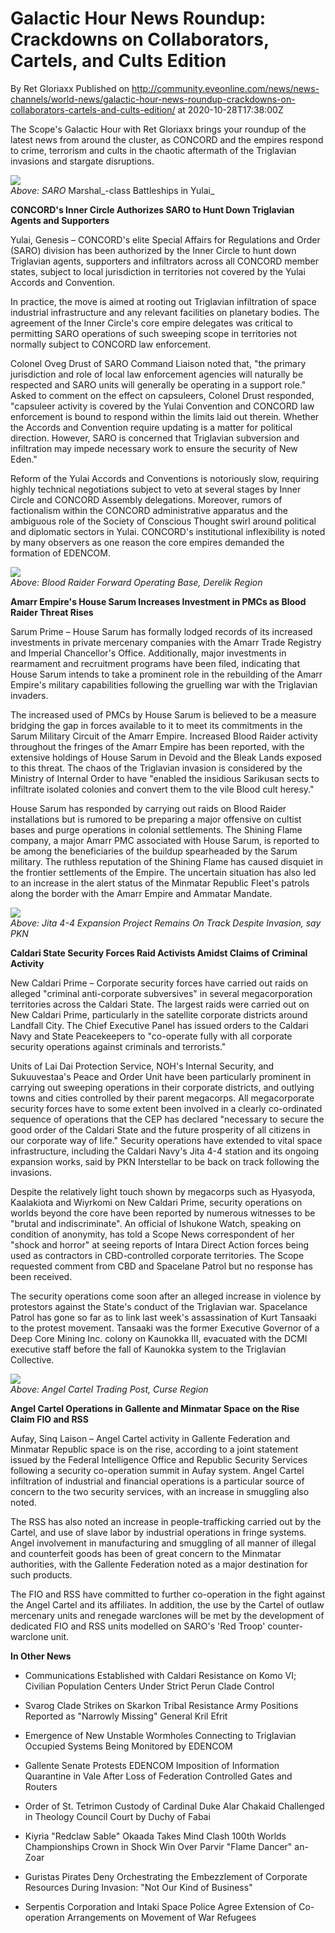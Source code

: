 # Galactic Hour News Roundup: Crackdowns on Collaborators, Cartels, and Cults Edition
By Ret Gloriaxx
Published on http://community.eveonline.com/news/news-channels/world-news/galactic-hour-news-roundup-crackdowns-on-collaborators-cartels-and-cults-edition/ at 2020-10-28T17:38:00Z

The Scope's Galactic Hour with Ret Gloriaxx brings your roundup of the latest news from around the cluster, as CONCORD and the empires respond to crime, terrorism and cults in the chaotic aftermath of the Triglavian invasions and stargate disruptions.

![](https://web.ccpgamescdn.com/fiction/eveonline/worldnews/images/black_troop_yulai_x.png)  
_Above: SARO_ Marshal_-class Battleships in Yulai_

**CONCORD's Inner Circle Authorizes SARO to Hunt Down Triglavian Agents and Supporters**

Yulai, Genesis – CONCORD's elite Special Affairs for Regulations and Order (SARO) division has been authorized by the Inner Circle to hunt down Triglavian agents, supporters and infiltrators across all CONCORD member states, subject to local jurisdiction in territories not covered by the Yulai Accords and Convention.

In practice, the move is aimed at rooting out Triglavian infiltration of space industrial infrastructure and any relevant facilities on planetary bodies. The agreement of the Inner Circle's core empire delegates was critical to permitting SARO operations of such sweeping scope in territories not normally subject to CONCORD law enforcement.

Colonel Oveg Drust of SARO Command Liaison noted that, "the primary jurisdiction and role of local law enforcement agencies will naturally be respected and SARO units will generally be operating in a support role." Asked to comment on the effect on capsuleers, Colonel Drust responded, "capsuleer activity is covered by the Yulai Convention and CONCORD law enforcement is bound to respond within the limits laid out therein. Whether the Accords and Convention require updating is a matter for political direction. However, SARO is concerned that Triglavian subversion and infiltration may impede necessary work to ensure the security of New Eden."

Reform of the Yulai Accords and Conventions is notoriously slow, requiring highly technical negotiations subject to veto at several stages by Inner Circle and CONCORD Assembly delegations. Moreover, rumors of factionalism within the CONCORD administrative apparatus and the ambiguous role of the Society of Conscious Thought swirl around political and diplomatic sectors in Yulai. CONCORD's institutional inflexibility is noted by many observers as one reason the core empires demanded the formation of EDENCOM.

![](https://web.ccpgamescdn.com/fiction/eveonline/worldnews/images/Blood_Raider_FOB_Moh.png)  
_Above: Blood Raider Forward Operating Base, Derelik Region_

**Amarr Empire's House Sarum Increases Investment in PMCs as Blood Raider Threat Rises**

Sarum Prime – House Sarum has formally lodged records of its increased investments in private mercenary companies with the Amarr Trade Registry and Imperial Chancellor's Office. Additionally, major investments in rearmament and recruitment programs have been filed, indicating that House Sarum intends to take a prominent role in the rebuilding of the Amarr Empire's military capabilities following the gruelling war with the Triglavian invaders.

The increased used of PMCs by House Sarum is believed to be a measure bridging the gap in forces available to it to meet its commitments in the Sarum Military Circuit of the Amarr Empire. Increased Blood Raider activity throughout the fringes of the Amarr Empire has been reported, with the extensive holdings of House Sarum in Devoid and the Bleak Lands exposed to this threat. The chaos of the Triglavian invasion is considered by the Ministry of Internal Order to have "enabled the insidious Sarikusan sects to infiltrate isolated colonies and convert them to the vile Blood cult heresy."

House Sarum has responded by carrying out raids on Blood Raider installations but is rumored to be preparing a major offensive on cultist bases and purge operations in colonial settlements. The Shining Flame company, a major Amarr PMC associated with House Sarum, is reported to be among the beneficiaries of the buildup spearheaded by the Sarum military. The ruthless reputation of the Shining Flame has caused disquiet in the frontier settlements of the Empire. The uncertain situation has also led to an increase in the alert status of the Minmatar Republic Fleet's patrols along the border with the Amarr Empire and Ammatar Mandate.

![](https://web.ccpgamescdn.com/fiction/eveonline/worldnews/images/PKN_Jita_Project_Phase2.png)  
_Above: Jita 4-4 Expansion Project Remains On Track Despite Invasion, say PKN_

**Caldari State Security Forces Raid Activists Amidst Claims of Criminal Activity**

New Caldari Prime – Corporate security forces have carried out raids on alleged "criminal anti-corporate subversives" in several megacorporation territories across the Caldari State. The largest raids were carried out on New Caldari Prime, particularly in the satellite corporate districts around Landfall City. The Chief Executive Panel has issued orders to the Caldari Navy and State Peacekeepers to "co-operate fully with all corporate security operations against criminals and terrorists."

Units of Lai Dai Protection Service, NOH's Internal Security, and Sukuuvestaa's Peace and Order Unit have been particularly prominent in carrying out sweeping operations in their corporate districts, and outlying towns and cities controlled by their parent megacorps. All megacorporate security forces have to some extent been involved in a clearly co-ordinated sequence of operations that the CEP has declared "necessary to secure the good order of the Caldari State and the future prosperity of all citizens in our corporate way of life." Security operations have extended to vital space infrastructure, including the Caldari Navy's Jita 4-4 station and its ongoing expansion works, said by PKN Interstellar to be back on track following the invasions.

Despite the relatively light touch shown by megacorps such as Hyasyoda, Kaalakiota and Wiyrkomi on New Caldari Prime, security operations on worlds beyond the core have been reported by numerous witnesses to be "brutal and indiscriminate". An official of Ishukone Watch, speaking on condition of anonymity, has told a Scope News correspondent of her "shock and horror" at seeing reports of Intara Direct Action forces being used as contractors in CBD-controlled corporate territories. The Scope requested comment from CBD and Spacelane Patrol but no response has been received.

The security operations come soon after an alleged increase in violence by protestors against the State's conduct of the Triglavian war. Spacelance Patrol has gone so far as to link last week's assassination of Kurt Tansaaki to the protest movement. Tansaaki was the former Executive Governor of a Deep Core Mining Inc. colony on Kaunokka III, evacuated with the DCMI executive staff before the fall of Kaunokka system to the Triglavian Collective.

![](https://web.ccpgamescdn.com/fiction/eveonline/worldnews/images/Cartel_Trading_Post_Litom.png)  
_Above: Angel Cartel Trading Post, Curse Region_

**Angel Cartel Operations in Gallente and Minmatar Space on the Rise Claim FIO and RSS**

Aufay, Sinq Laison – Angel Cartel activity in Gallente Federation and Minmatar Republic space is on the rise, according to a joint statement issued by the Federal Intelligence Office and Republic Security Services following a security co-operation summit in Aufay system. Angel Cartel infiltration of industrial and financial operations is a particular source of concern to the two security services, with an increase in smuggling also noted.

The RSS has also noted an increase in people-trafficking carried out by the Cartel, and use of slave labor by industrial operations in fringe systems. Angel involvement in manufacturing and smuggling of all manner of illegal and counterfeit goods has been of great concern to the Minmatar authorities, with the Gallente Federation noted as a major destination for such products.

The FIO and RSS have committed to further co-operation in the fight against the Angel Cartel and its affiliates. In addition, the use by the Cartel of outlaw mercenary units and renegade warclones will be met by the development of dedicated FIO and RSS units modelled on SARO's 'Red Troop' counter-warclone unit.

**In Other News**

- Communications Established with Caldari Resistance on Komo VI; Civilian Population Centers Under Strict Perun Clade Control

- Svarog Clade Strikes on Skarkon Tribal Resistance Army Positions Reported as "Narrowly Missing" General Kril Efrit

- Emergence of New Unstable Wormholes Connecting to Triglavian Occupied Systems Being Monitored by EDENCOM

- Gallente Senate Protests EDENCOM Imposition of Information Quarantine in Vale After Loss of Federation Controlled Gates and Routers

- Order of St. Tetrimon Custody of Cardinal Duke Alar Chakaid Challenged in Theology Council Court by Duchy of Fabai

- Kiyria "Redclaw Sable" Okaada Takes Mind Clash 100th Worlds Championships Crown in Shock Win Over Parvir "Flame Dancer" an-Zoar

- Guristas Pirates Deny Orchestrating the Embezzlement of Corporate Resources During Invasion: "Not Our Kind of Business"

- Serpentis Corporation and Intaki Space Police Agree Extension of Co-operation Arrangements on Movement of War Refugees

&nbsp;

